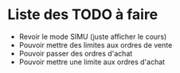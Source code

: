 # Liste des TODO à faire

- Revoir le mode SIMU (juste afficher le cours)
- Pouvoir mettre des limites aux ordres de vente
- Pouvoir passer des ordres d'achat
- Pouvoir mettre une limite aux ordres d'achat


